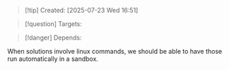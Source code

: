 
>[!tip] Created: [2025-07-23 Wed 16:51]

>[!question] Targets: 

>[!danger] Depends: 

When solutions involve linux commands, we should be able to have those run automatically in a sandbox.